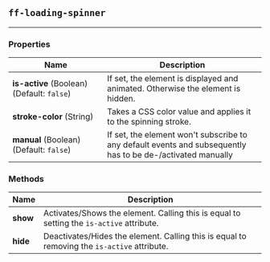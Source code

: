## `ff-loading-spinner`
___
### Properties
| Name | Description |
| ---- | ----------- |
| **is-active**&nbsp;(Boolean) (Default: `false`) | If set, the element is displayed and animated. Otherwise the element is hidden. |
| **stroke-color**&nbsp;(String) | Takes a CSS color value and applies it to the spinning stroke. |
| **manual**&nbsp;(Boolean) (Default: `false`) | If set, the element won't subscribe to any default events and subsequently has to be de-/activated manually | 

### Methods
| Name | Description |
| ---- | ----------- |
| **show** | Activates/Shows the element. Calling this is equal to setting the `is-active` attribute. |
| **hide** | Deactivates/Hides the element. Calling this is equal to removing the `is-active` attribute. |